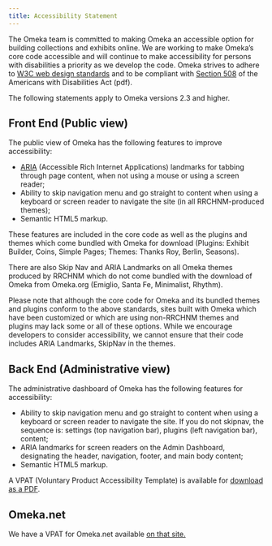 ```yaml
---
title: Accessibility Statement
---
```


The Omeka team is committed to making Omeka an accessible option for building collections and exhibits online. We are working to make Omeka’s core code accessible and will continue to make accessibility for persons with disabilities a priority as we develop the code. Omeka strives to adhere to [W3C web design standards](http://www.w3.org/standards/) and to be compliant with [Section 508](http://www.section508.gov/) of the Americans with Disabilities Act (pdf).

The following statements apply to Omeka versions 2.3 and higher.

Front End (Public view)
---------------------------------------------------------------
The public view of Omeka has the following features to improve accessibility:

-   [ARIA](http://www.w3.org/WAI/intro/aria) (Accessible Rich Internet Applications) landmarks for tabbing through page content, when not using a mouse or using a screen reader;
-   Ability to skip navigation menu and go straight to content when using a keyboard or screen reader to navigate the site (in all RRCHNM-produced themes);
-   Semantic HTML5 markup.

These features are included in the core code as well as the plugins and themes which come bundled with Omeka for download (Plugins: Exhibit Builder, Coins, Simple Pages; Themes: Thanks Roy, Berlin, Seasons).

There are also Skip Nav and ARIA Landmarks on all Omeka themes produced by RRCHNM which do not come bundled with the download of Omeka from Omeka.org (Emiglio, Santa Fe, Minimalist, Rhythm).

Please note that although the core code for Omeka and its bundled themes and plugins conform to the above standards, sites built with Omeka which have been customized or which are using non-RRCHNM themes and plugins may lack some or all of these options. While we encourage developers to consider accessibility, we cannot ensure that their code includes ARIA Landmarks, SkipNav in the themes.

Back End (Administrative view)
----------------------------------------------------------
The administrative dashboard of Omeka has the following features for accessibility:

-   Ability to skip navigation menu and go straight to content when using a keyboard or screen reader to navigate the site. If you do not skipnav, the sequence is: settings (top navigation bar), plugins (left navigation bar), content;
-   ARIA landmarks for screen readers on the Admin Dashboard, designating the header, navigation, footer, and main body content;
-   Semantic HTML5 markup.

A VPAT (Voluntary Product Accessibility Template) is available for [download as a PDF](/doc_files/VPAT_Omeka2015.pdf).

Omeka.net
----------------------------------------------------------

We have a VPAT for Omeka.net available [on that site.](http://info.omeka.net/signup/accessibility/)
